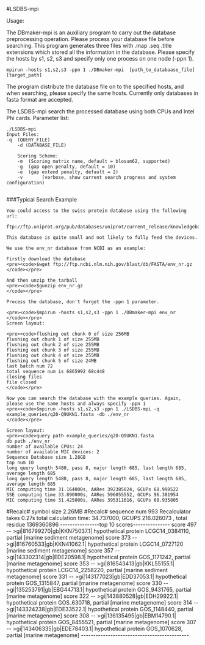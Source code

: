 #LSDBS-mpi

Usage:

The DBmaker-mpi is an auxiliary program to carry out the database preprocessing operation. Please process your database file before searching.
This program generates three files with .map .seq .title extensions which stored all the information in the database. 
Please specify the hosts by s1, s2, s3 and specify only one process on one node (-ppn 1). 

<pre><code>mpirun -hosts s1,s2,s3 -ppn 1 ./DBmaker-mpi  [path_to_databaase_file] [target_path]
</code></pre>
The program distribute the database file on to the specified hosts, and when searching, please specify the same hosts. Currently only databases in fasta format are accepted.

The LSDBS-mpi search the processed database using both CPUs and Intel Phi cards.
Parameter list:

<pre><code>./LSDBS-mpi 
Input Files:
-q <str> (QUERY_FILE) 
	-d (DATABASE_FILE)

	Scoring Scheme:
	-m <str> (Scoring matrix name, default = blosum62, supported)
	-g <int> (gap open penalty, default = 10)
	-e <int> (gap extend penalty, default = 2)
	-v       (verbose, show current search progress and system configuration)
	</code></pre>

###Typical Search Example

	You could access to the swiss protein database using the following url:

	ftp://ftp.uniprot.org/pub/databases/uniprot/current_release/knowledgebase/complete/uniprot_sprot.fasta.gz

	This database is quite small and not likely to fully feed the devices.

	We use the env_nr database from NCBI as an example:

	Firstly download the database
	<pre><code>$wget ftp://ftp.ncbi.nlm.nih.gov/blast/db/FASTA/env_nr.gz
	</code></pre>

	And then unzip the tarball
	<pre><code>$gunzip env_nr.gz
	</code></pre>

	Process the database, don't forget the -ppn 1 parameter.

	<pre><code>$mpirun -hosts s1,s2,s3 -ppn 1 ./DBmaker-mpi env_nr
	</code></pre>
	Screen layout:

	<pre><code>flushing out chunk 0 of size 256MB
	flushing out chunk 1 of size 255MB
	flushing out chunk 2 of size 255MB
	flushing out chunk 3 of size 255MB
	flushing out chunk 4 of size 255MB
	flushing out chunk 5 of size 24MB
	last batch num 72
	total sequence num is 6865992 68c448
	closing files
	file closed
	</code></pre>

	Now you can search the database with the example queries. Again, please use the same hosts and always specify -ppn 1
	<pre><code>$mpirun -hosts s1,s2,s3 -ppn 1 ./LSDBS-mpi -q example_queries/q20-Q9UKN1.fasta -db ./env_nr
	</code></pre>

	Screen layout:
	<pre><code>query path example_queries/q20-Q9UKN1.fasta
	db path ./env_nr
	number of available CPUs: 24
	number of available MIC devices: 2
	Sequence Database size 1.28GB
	top num 10
	long query length 5480, pass 8, major length 685, last length 685, average length 685
	long query length 5480, pass 8, major length 685, last length 685, average length 685
	MIC computing time 31.164000s, AARes 392385024, GCUPs 68.998522
	SSE computing time 33.890000s, AARes 596055552, GCUPs 96.381954
	MIC computing time 31.425000s, AARes 395311616, GCUPs 68.935805
#Recalc# symbol size 2.26MB
#Recalc# sequence num 993
	Recalculator takes 0.27s
	total calculation time: 34.737000, GCUPS 216.026073
	, total residue 1369360896
	----------------top 10 scores---------------
	score 497 -- >gi|816799270|gb|KKN75037.1| hypothetical protein LCGC14_0384110, partial [marine sediment metagenome]
	score 373 -- >gi|816760533|gb|KKN41062.1| hypothetical protein LCGC14_0727120 [marine sediment metagenome]
	score 357 -- >gi|143302314|gb|EDE20598.1| hypothetical protein GOS_1171242, partial [marine metagenome]
	score 353 -- >gi|816543413|gb|KKL55155.1| hypothetical protein LCGC14_2258220, partial [marine sediment metagenome]
	score 331 -- >gi|143177023|gb|EDD37053.1| hypothetical protein GOS_1315847, partial [marine metagenome]
	score 330 -- >gi|135253791|gb|EBG44713.1| hypothetical protein GOS_9431765, partial [marine metagenome]
	score 322 -- >gi|143880528|gb|EDH29922.1| hypothetical protein GOS_630718, partial [marine metagenome]
	score 314 -- >gi|143324238|gb|EDE33522.1| hypothetical protein GOS_1148440, partial [marine metagenome]
	score 308 -- >gi|136135495|gb|EBM14790.1| hypothetical protein GOS_8455521, partial [marine metagenome]
	score 307 -- >gi|143406335|gb|EDE78403.1| hypothetical protein GOS_1070628, partial [marine metagenome]
	--------------------------------------------
	</code></pre>
